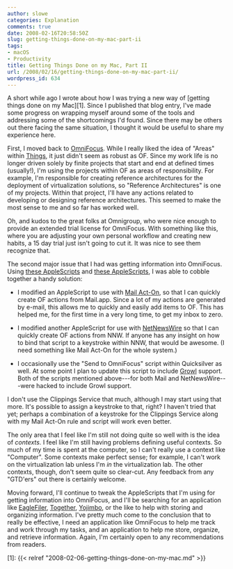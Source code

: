 ```yaml
---
author: slowe
categories: Explanation
comments: true
date: 2008-02-16T20:58:50Z
slug: getting-things-done-on-my-mac-part-ii
tags:
- macOS
- Productivity
title: Getting Things Done on my Mac, Part II
url: /2008/02/16/getting-things-done-on-my-mac-part-ii/
wordpress_id: 634
---
```


A short while ago I wrote about how I was trying a new way of [getting things done on my Mac][1]. Since I published that blog entry, I've made some progress on wrapping myself around some of the tools and addressing some of the shortcomings I'd found. Since there may be others out there facing the same situation, I thought it would be useful to share my experience here.

First, I moved back to [OmniFocus](http://www.omnigroup.com/applications/omnifocus/). While I really liked the idea of "Areas" within [Things](http://www.culturedcode.com/things/), it just didn't seem as robust as OF. Since my work life is no longer driven solely by finite projects that start and end at defined times (usually!), I'm using the projects within OF as areas of responsibility. For example, I'm responsible for creating reference architectures for the deployment of virtualization solutions, so "Reference Architectures" is one of my projects. Within that project, I'll have any actions related to developing or designing reference architectures. This seemed to make the most sense to me and so far has worked well.

Oh, and kudos to the great folks at Omnigroup, who were nice enough to provide an extended trial license for OmniFocus. With something like this, where you are adjusting your own personal workflow and creating new habits, a 15 day trial just isn't going to cut it. It was nice to see them recognize that.

The second major issue that I had was getting information into OmniFocus. Using [these AppleScripts](http://www.sandro.org/omnifocus/index.php) and [these AppleScripts](http://www.rose-hulman.edu/~clifton/software.html), I was able to cobble together a handy solution:

* I modified an AppleScript to use with [Mail Act-On](http://www.indev.ca/MailActOn.html), so that I can quickly create OF actions from Mail.app. Since a lot of my actions are generated by e-mail, this allows me to quickly and easily add items to OF. This has helped me, for the first time in a very long time, to get my inbox to zero.

* I modified another AppleScript for use with [NetNewsWire](http://www.newsgator.com/Individuals/NetNewsWire/) so that I can quickly create OF actions from NNW. If anyone has any insight on how to bind that script to a keystroke within NNW, that would be awesome. (I need something like Mail Act-On for the whole system.)

* I occasionally use the "Send to OmniFocus" script within Quicksilver as well. At some point I plan to update this script to include [Growl](http://growl.info/) support. Both of the scripts mentioned above---for both Mail and NetNewsWire---were hacked to include Growl support.

I don't use the Clippings Service that much, although I may start using that more. It's possible to assign a keystroke to that, right? I haven't tried that yet; perhaps a combination of a keystroke for the Clippings Service along with my Mail Act-On rule and script will work even better.

The only area that I feel like I'm still not doing quite so well with is the idea of _contexts._ I feel like I'm still having problems defining useful contexts. So much of my time is spent at the computer, so I can't really use a context like "Computer". Some contexts make perfect sense; for example, I can't work on the virtualization lab unless I'm _in_ the virtualization lab. The other contexts, though, don't seem quite so clear-cut. Any feedback from any "GTD'ers" out there is certainly welcome.

Moving forward, I'll continue to tweak the AppleScripts that I'm using for getting information into OmniFocus, and I'll be searching for an application like [EagleFiler](http://c-command.com/eaglefiler/), [Together](http://reinventedsoftware.com/together/), [Yojimbo](http://www.barebones.com/products/yojimbo/), or the like to help with storing and organizing information. I've pretty much come to the conclusion that to really be effective, I need an application like OmniFocus to help me track and work through my tasks, and an application to help me store, organize, and retrieve information. Again, I'm certainly open to any recommendations from readers.

[1]: {{< relref "2008-02-06-getting-things-done-on-my-mac.md" >}}
